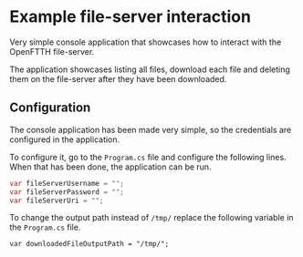 # Example file-server interaction

Very simple console application that showcases how to interact with the OpenFTTH file-server.

The application showcases listing all files, download each file and deleting them on the file-server after they have been downloaded.

## Configuration

The console application has been made very simple, so the credentials are configured in the application.

To configure it, go to the `Program.cs` file and configure the following lines. When that has been done, the application can be run.

```C#
var fileServerUsername = "";
var fileServerPassword = "";
var fileServerUri = "";
```

To change the output path instead of `/tmp/` replace the following variable in the `Program.cs` file.

```
var downloadedFileOutputPath = "/tmp/";
```
